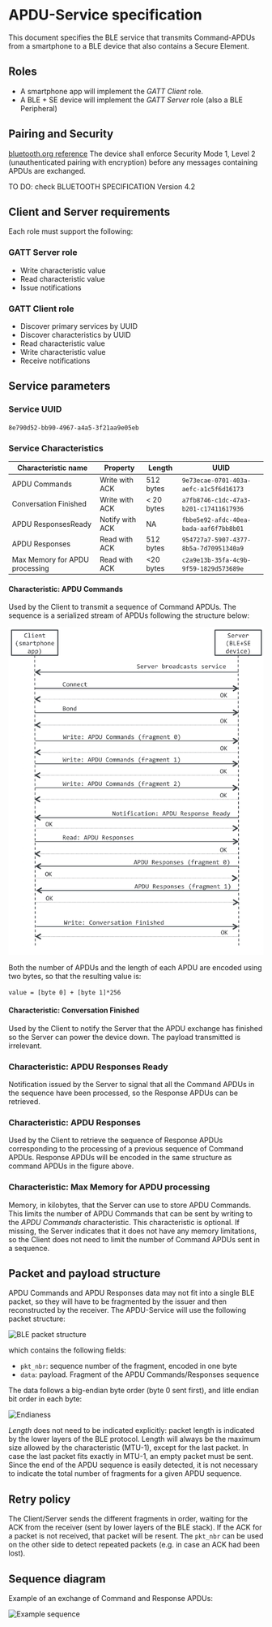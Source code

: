 # APDU-Service specification

This document specifies the BLE service that transmits Command-APDUs from a smartphone to a BLE device that also contains a Secure Element.

## Roles
- A smartphone app will implement the *GATT Client* role.
- A BLE + SE device will implement the *GATT Server* role (also a BLE Peripheral)

## Pairing and Security
[bluetooth.org reference](https://developer.bluetooth.org/TechnologyOverview/Pages/LE-Security.aspx)
The device shall enforce Security Mode 1, Level 2 (unauthenticated pairing with encryption) before any messages containing APDUs are exchanged.

TO DO: check BLUETOOTH SPECIFICATION Version 4.2

## Client and Server requirements
Each role must support the following:

### GATT Server role
- Write characteristic value
- Read characteristic value
- Issue notifications

### GATT Client role
- Discover primary services by UUID
- Discover characteristics by UUID
- Read characteristic value
- Write characteristic value
- Receive notifications

## Service parameters

### Service UUID
`8e790d52-bb90-4967-a4a5-3f21aa9e05eb`

### Service Characteristics

| Characteristic name                 | Property        | Length     | UUID                                   |
|-------------------------------------|---------------- |------------|----------------------------------------|
| APDU Commands                       | Write with ACK  | 512 bytes  | `9e73ecae-0701-403a-aefc-a1c5f6d16173` |
| Conversation Finished               | Write with ACK  | < 20 bytes | `a7fb8746-c1dc-47a3-b201-c17411617936` |
| APDU ResponsesReady                 | Notify with ACK | NA         | `fbbe5e92-afdc-40ea-bada-aaf6f7bb8b01` |
| APDU Responses                      | Read with ACK   | 512 bytes  | `954727a7-5907-4377-8b5a-7d70951340a9` |
| Max Memory for APDU processing      | Read with ACK   | <20 bytes  | `c2a9e13b-35fa-4c9b-9f59-1829d573689e` |

#### Characteristic: APDU Commands
Used by the Client to transmit a sequence of Command APDUs. The sequence is a serialized stream of APDUs following the structure below:

![APDU Command sequence](fig/command-apdu-sequence.png)

Both the number of APDUs and the length of each APDU are encoded using two bytes, so that the resulting value is:

```value = [byte 0] + [byte 1]*256```

#### Characteristic: Conversation Finished
Used by the Client to notify the Server that the APDU exchange has finished so the Server can power the device down.
The payload transmitted is irrelevant.

### Characteristic: APDU Responses Ready
Notification issued by the Server to signal that all the Command APDUs in the sequence have been processed, so the Response APDUs can be retrieved.

### Characteristic: APDU Responses
Used by the Client to retrieve the sequence of Response APDUs corresponding to the processing of a previous sequence of Command APDUs.
Response APDUs will be encoded in the same structure as command APDUs in the figure above.

### Characteristic: Max Memory for APDU processing
Memory, in kilobytes, that the Server can use to store APDU Commands. This limits the number of APDU Commands that can be sent by writing to the *APDU Commands* characteristic.
This characteristic is optional. If missing, the Server indicates that it does not have any memory limitations, so the Client does not need to limit the number of Command APDUs sent in a sequence.

## Packet and payload structure
APDU Commands and APDU Responses data may not fit into a single BLE packet, so they will have to be fragmented by the issuer and then reconstructed by the receiver. The APDU-Service will use the following packet structure:

![BLE packet structure](fig/ble-packet-structure.png)

which contains the following fields:
- `pkt_nbr`: sequence number of the fragment, encoded in one byte
- `data`: payload. Fragment of the APDU Commands/Responses sequence

The data follows a big-endian byte order (byte 0 sent first), and litle endian bit order in each byte:

![Endianess](fig/endianess.png)


*Length* does not need to be indicated explicitly: packet length is indicated by the lower layers of the BLE protocol. Length will always be the maximum size allowed by the characteristic (MTU-1), except for the last packet. In case the last packet fits exactly in MTU-1, an empty packet must be sent. Since the end of the APDU sequence is easily detected, it is not necessary to indicate the total number of fragments for a given APDU sequence.

## Retry policy

The Client/Server sends the different fragments in order, waiting for the ACK from the receiver (sent by lower layers of the BLE stack). If the ACK for a packet is not received, that packet will be resent. The `pkt_nbr` can be used on the other side to detect repeated packets (e.g. in case an ACK had been lost).

## Sequence diagram
Example of an exchange of Command and Response APDUs:

![Example sequence](fig/example-sequence.png)


